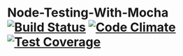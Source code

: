 # Node-Testing-With-Mocha [![Build Status](https://travis-ci.org/james-logan/nodetesting-mocha.svg?branch=master)](https://travis-ci.org/james-logan/nodetesting-mocha) [![Code Climate](https://codeclimate.com/github/james-logan/nodetesting-mocha/badges/gpa.svg)](https://codeclimate.com/github/james-logan/nodetesting-mocha) [![Test Coverage](https://codeclimate.com/github/james-logan/nodetesting-mocha/badges/coverage.svg)](https://codeclimate.com/github/james-logan/nodetesting-mocha/coverage)
